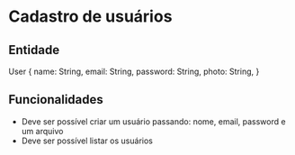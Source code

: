 # Cadastro de usuários

## Entidade

User {
  name: String,
  email: String,
  password: String,
  photo: String,
}

## Funcionalidades

- Deve ser possível criar um usuário passando: nome, email, password e um arquivo
- Deve ser possível listar os usuários
